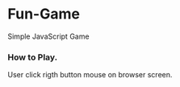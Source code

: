 # Fun-Game
Simple JavaScript Game

### How to Play.
User click rigth button mouse on browser screen.
